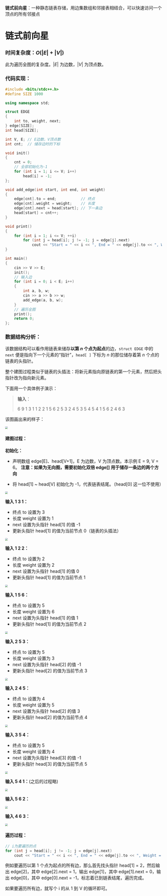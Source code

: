**链式前向星**：一种静态链表存储，用边集数组和邻接表相结合，可以快速访问一个顶点的所有邻接点

<!--more-->

# 链式前向星

### 时间复杂度：$O(\left|E\right|+\left|V\right|)$

此为遍历全图的复杂度。$\left|E\right|$ 为边数，$\left|V\right|$ 为顶点数。

### 代码实现：

```cpp
#include <bits/stdc++.h>
#define SIZE 1000

using namespace std;

struct EDGE
{
    int to, weight, next;
} edge[SIZE];
int head[SIZE];

int V, E; // E边数，V顶点数
int cnt;  // 储存边时的下标

void init()
{
    cnt = 0;
    // 全部初始化为-1
    for (int i = 1; i <= V; i++)
        head[i] = -1;
};

void add_edge(int start, int end, int weight)
{
    edge[cnt].to = end;           // 终点
    edge[cnt].weight = weight;    // 长度
    edge[cnt].next = head[start]; // 下一条边
    head[start] = cnt++;
}

void print()
{
    for (int i = 1; i <= V; ++i)
        for (int j = head[i]; j != -1; j = edge[j].next)
            cout << "Start = " << i << ", End = " << edge[j].to << ", Weight = " << edge[j].weight << endl;
}

int main()
{
    cin >> V >> E;
    init();
    // 输入边
    for (int i = 0; i < E; i++)
    {
        int a, b, w;
        cin >> a >> b >> w;
        add_edge(a, b, w);
    }
    // 遍历全图
    print();
    return 0;
};
```

### 数据结构分析：

该数据结构可以看作用链表来储存**以第 $n$ 个点为起点**的边，`struct EDGE` 中的 `next` 便是指向下一个元素的“指针”，`head[ ]` 下标为 $n$ 的那位储存着第 $n$ 个点的链表的头指针。

整个建图过程类似于链表的头插法：将新元素指向原链表的第一个元素，然后把头指针改为指向新元素。

下面用一个具体例子演示：

> **输入**：
>
> 6	9
> 1	3	1
> 1	2	2
> 1	5	6
> 2	5	3
> 2	4	5
> 3	5	4
> 5	4	1
> 5	6	2
> 4	6	3

该图画出来的样子：

<img src="https://assets.zouht.com/img/io/33-11.webp" style="zoom:50%;" />

#### 建图过程：

**初始化：**

- 声明数组 edge[E]、head[V+1]，E 为边数，V 为顶点数。本示例 E = 9, V = 6。
  **注意：如果为无向图，需要初始化双倍 edge[] 用于储存一条边的两个方向**

- 将 head[1] ~ head[V] 初始化为 -1，代表链表结尾。（head[0] 这一位不使用）

<img src="https://assets.zouht.com/img/io/33-01.webp" style="zoom:50%;" />

**输入 1 3 1：**

- 终点 to 设置为 3
- 长度 weight 设置为 1
- next 设置为头指针 head[1] 的值 -1
- 更新头指针 head[1] 的值为当前节点 0（链表的头插法）

<img src="https://assets.zouht.com/img/io/33-02.webp" style="zoom:50%;" />

**输入 1 2 2：**

- 终点 to 设置为 2
- 长度 weight 设置为 2
- next 设置为头指针 head[1] 的值 0
- 更新头指针 head[1] 的值为当前节点 1

<img src="https://assets.zouht.com/img/io/33-03.webp" style="zoom:50%;" />

**输入 1 5 6：**

- 终点 to 设置为 5
- 长度 weight 设置为 6
- next 设置为头指针 head[1] 的值 1
- 更新头指针 head[1] 的值为当前节点 2

<img src="https://assets.zouht.com/img/io/33-04.webp" style="zoom:50%;" />

**输入 2 5 3：**

- 终点 to 设置为 5
- 长度 weight 设置为 3
- next 设置为头指针 head[2] 的值 -1
- 更新头指针 head[2] 的值为当前节点 3

<img src="https://assets.zouht.com/img/io/33-05.webp" style="zoom:50%;" />

**输入 2 4 5：**

- 终点 to 设置为 4
- 长度 weight 设置为 5
- next 设置为头指针 head[2] 的值 3
- 更新头指针 head[2] 的值为当前节点 4

<img src="https://assets.zouht.com/img/io/33-06.webp" style="zoom:50%;" />

**输入 3 5 4：**

- 终点 to 设置为 5
- 长度 weight 设置为 4
- next 设置为头指针 head[3] 的值 -1
- 更新头指针 head[3] 的值为当前节点 5

<img src="https://assets.zouht.com/img/io/33-07.webp" style="zoom:50%;" />

**输入 5 4 1：**(之后的过程略)

<img src="https://assets.zouht.com/img/io/33-08.webp" style="zoom:50%;" />

**输入 5 6 2：**

<img src="https://assets.zouht.com/img/io/33-09.webp" style="zoom:50%;" />

**输入 4 6 3：**

<img src="https://assets.zouht.com/img/io/33-10.webp" style="zoom:50%;" />

#### 遍历过程：

```cpp
// i为要遍历的点
for (int j = head[i]; j != -1; j = edge[j].next)
    cout << "Start = " << i << ", End = " << edge[j].to << ", Weight = " << edge[j].weight << endl;
```

例如要遍历以第 $1$ 个点为起点的所有边，那么首先找头指针 head[1] = 2，然后输出 edge[2]，其中 edge[2].next = 1，输出 edge[1]，其中 edge[1].next = 0，输出 edge[0]，其中 edge[0].next = -1，标志着已到链表结尾，遍历完成。

如果要遍历所有边，就写个 i 的从 1 到 V 的循环即可。
